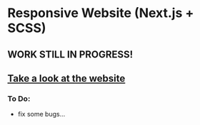 # Responsive Website (Next.js + SCSS)

## WORK STILL IN PROGRESS!

## [Take a look at the website](https://space-tourism-next.netlify.app)

### To Do:

- fix some bugs...
